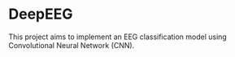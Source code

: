 # DeepEEG
This project aims to implement an EEG classification model using Convolutional Neural Network (CNN).
